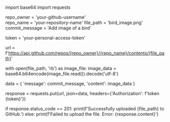 import base64
import requests


repo_owner = 'your-github-username'  
repo_name = 'your-repository-name' 
file_path = 'bird_image.png' 
commit_message = 'Add image of a bird'  


token = 'your-personal-access-token'


url = f'https://api.github.com/repos/{repo_owner}/{repo_name}/contents/{file_path}'


with open(file_path, 'rb') as image_file:
    image_data = base64.b64encode(image_file.read()).decode('utf-8')


data = {
    'message': commit_message,
    'content': image_data
}


response = requests.put(url, json=data, headers={'Authorization': f'token {token}'})


if response.status_code == 201:
    print(f'Successfully uploaded {file_path} to GitHub.')
else:
    print(f'Failed to upload the file. Error: {response.content}')
